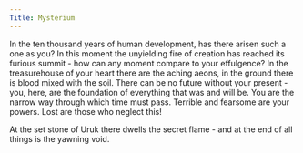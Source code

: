 ```yaml
---
Title: Mysterium
---
```


In the ten thousand years of human development, has there arisen such a one as you? In this moment the unyielding fire of creation has reached its furious summit - how can any moment compare to your effulgence? In the treasurehouse of your heart there are the aching aeons, in the ground there is blood mixed with the soil. There can be no future without your present - you, here, are the foundation of everything that was and will be. You are the narrow way through which time must pass. Terrible and fearsome are your powers. Lost are those who neglect this!

At the set stone of Uruk there dwells the secret flame - and at the end of all things is the yawning void.